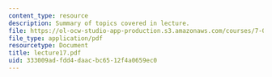 ```yaml
---
content_type: resource
description: Summary of topics covered in lecture.
file: https://ol-ocw-studio-app-production.s3.amazonaws.com/courses/7-03-genetics-fall-2004/333009adfdd4daacbc6512f4a0659ec0_lecture17.pdf
file_type: application/pdf
resourcetype: Document
title: lecture17.pdf
uid: 333009ad-fdd4-daac-bc65-12f4a0659ec0
---
```

